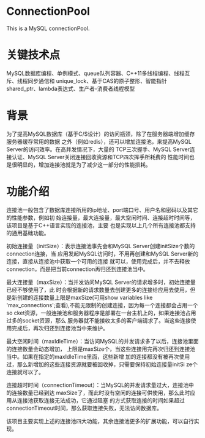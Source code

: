# ConnectionPool
This is a MySQL connectionPool.

# 关键技术点
MySQL数据库编程、单例模式、queue队列容器、C++11多线程编程、线程互斥、线程同步通信和
unique_lock、基于CAS的原子整形、智能指针shared_ptr、lambda表达式、生产者-消费者线程模型

# 背景
为了提高MySQL数据库（基于C/S设计）的访问瓶颈，除了在服务器端增加缓存服务器缓存常用的数据
之外（例如redis），还可以增加连接池，来提高MySQL Server的访问效率。在高并发情况下，大量的
TCP三次握手、MySQL Server连接认证、MySQL Server关闭连接回收资源和TCP四次挥手所耗费的
性能时间也是很明显的，增加连接池就是为了减少这一部分的性能损耗。

# 功能介绍
连接池一般包含了数据库连接所用的ip地址、port端口号、用户名和密码以及其它的性能参数，例如初
始连接量，最大连接量，最大空闲时间、连接超时时间等，该项目是基于C++语言实现的连接池，主要
也是实现以上几个所有连接池都支持的通用基础功能。

初始连接量（initSize）：表示连接池事先会和MySQL Server创建initSize个数的connection连接，当
应用发起MySQL访问时，不用再创建和MySQL Server新的连接，直接从连接池中获取一个可用的连接
就可以，使用完成后，并不去释放connection，而是把当前connection再归还到连接池当中。

最大连接量（maxSize）：当并发访问MySQL Server的请求增多时，初始连接量已经不够使用了，此
时会根据新的请求数量去创建更多的连接给应用去使用，但是新创建的连接数量上限是maxSize(可用show
variables like 'max_connections';查看),不能无限制的创建连接，因为每一个连接都会占用一个so
cket资源，一般连接池和服务器程序是部署在一台主机上的，如果连接池占用过多的socket资源，那么
服务器就不能接收太多的客户端请求了。当这些连接使用完成后，再次归还到连接池当中来维护。

最大空闲时间（maxIdleTime）：当访问MySQL的并发请求多了以后，连接池里面的连接数量会动态增加，
上限是maxSize个，当这些连接用完再次归还到连接池当中。如果在指定的maxIdleTime里面，这些新增
加的连接都没有被再次使用过，那么新增加的这些连接资源就要被回收掉，只需要保持初始连接量initSi
ze个连接就可以了。

连接超时时间（connectionTimeout）：当MySQL的并发请求量过大，连接池中的连接数量已经到达
maxSize了，而此时没有空闲的连接可供使用，那么此时应用从连接池获取连接无法成功，它通过阻塞
的方式获取连接的时间如果超过connectionTimeout时间，那么获取连接失败，无法访问数据库。

该项目主要实现上述的连接池四大功能，其余连接池更多的扩展功能，可以自行实现。